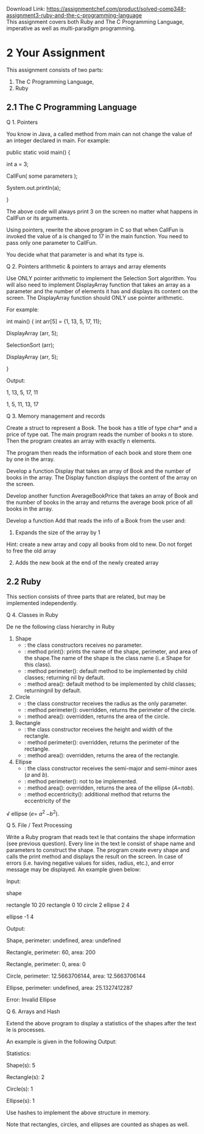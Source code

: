 Download Link: https://assignmentchef.com/product/solved-comp348-assignment3-ruby-and-the-c-programming-language
<br>
This assignment covers both Ruby and The C Programming Language, imperative as well as multi-paradigm programming.




<h1><a name="_Toc5002"></a>2             Your Assignment</h1>

This assignment consists of two parts:

<ol>

 <li>The C Programming Language,</li>

 <li>Ruby</li>

</ol>

<h2><a name="_Toc5003"></a>2.1            The C Programming Language</h2>

Q 1. Pointers

You know in Java, a called method from main can not change the value of an integer declared in main. For example:

public static void main() {

int a = 3;

CallFun( some parameters );

System.out.println(a);

}

The above code will always print 3 on the screen no matter what happens in CallFun or its arguments.

Using pointers, rewrite the above program in C so that when CallFun is invoked the value of a is changed to 17 in the main function. You need to pass only one parameter to CallFun.

You decide what that parameter is and what its type is.

Q 2. Pointers arithmetic &amp; pointers to arrays and array elements

Use ONLY pointer arithmetic to implement the Selection Sort algorithm. You will also need to implement DisplayArray function that takes an array as a parameter and the number of elements it has and displays its content on the screen. The DisplayArray function should ONLY use pointer arithmetic.

For example:

int main() { int arr[5] = {1, 13, 5, 17, 11};

DisplayArray (arr, 5);

SelectionSort (arr);

DisplayArray (arr, 5);

}

Output:

1, 13, 5, 17, 11

1, 5, 11, 13, 17

Q 3. Memory management and records

Create a struct to represent a Book. The book has a title of type char* and a price of type oat. The main program reads the number of books n to store. Then the program creates an array with exactly n elements.

The program then reads the information of each book and store them one by one in the array.

Develop a function Display that takes an array of Book and the number of books in the array. The Display function displays the content of the array on the screen.

Develop another function AverageBookPrice that takes an array of Book and the number of books in the array and returns the average book price of all books in the array.

Develop a function Add that reads the info of a Book from the user and:

<ol>

 <li>Expands the size of the array by 1</li>

</ol>

Hint: create a new array and copy all books from old to new. Do not forget to free the old array

<ol start="2">

 <li>Adds the new book at the end of the newly created array</li>

</ol>

<h2><a name="_Toc5004"></a>2.2            Ruby</h2>

This section consists of three parts that are related, but may be implemented independently.

Q 4. Classes in Ruby

De ne the following class hierarchy in Ruby

<ol>

 <li>Shape

  <ul>

   <li>: the class constructors receives no parameter.</li>

   <li>: method print(): prints the name of the shape, perimeter, and area of the shape.The name of the shape is the class name (i..e Shape for this class).</li>

   <li>: method perimeter(): default method to be implemented by child classes; returning nil by default.</li>

   <li>: method area(): default method to be implemented by child classes; returningnil by default.</li>

  </ul></li>

 <li>Circle

  <ul>

   <li>: the class constructor receives the radius as the only parameter.</li>

   <li>: method perimeter(): overridden, returns the perimeter of the circle.</li>

   <li>: method area(): overridden, returns the area of the circle.</li>

  </ul></li>

 <li>Rectangle

  <ul>

   <li>: the class constructor receives the height and width of the rectangle.</li>

   <li>: method perimeter(): overridden, returns the perimeter of the rectangle.</li>

   <li>: method area(): overridden, returns the area of the rectangle.</li>

  </ul></li>

 <li>Ellipse

  <ul>

   <li>: the class constructor receives the semi-major and semi-minor axes (<em>a </em>and <em>b</em>).</li>

   <li>: method perimeter(): not to be implemented.</li>

   <li>: method area(): overridden, returns the area of the ellipse (<em>A</em>=<em>πab</em>).</li>

   <li>: method eccentricity(): additional method that returns the eccentricity of the</li>

  </ul></li>

</ol>

√ ellipse (<em>e</em>= <em>a</em><sup>2 </sup>−<em>b</em><sup>2</sup>).

Q 5. File / Text Processing

Write a Ruby program that reads text le that contains the shape information (see previous question). Every line in the text le consist of shape name and parameters to construct the shape. The program create every shape and calls the print method and displays the result on the screen. In case of errors (i.e. having negative values for sides, radius, etc.), and error message may be displayed. An example given below:

Input:

shape

rectangle 10 20 rectangle 0 10 circle 2 ellipse 2 4

ellipse -1 4

Output:

Shape, perimeter: undefined, area: undefined

Rectangle, perimeter: 60, area: 200

Rectangle, perimeter: 0, area: 0

Circle, perimeter: 12.5663706144, area: 12.5663706144

Ellipse, perimeter: undefined, area: 25.1327412287

Error: Invalid Ellipse

Q 6. Arrays and Hash

Extend the above program to display a statistics of the shapes after the text          le is processes.

An example is given in the following Output:

Statistics:

Shape(s): 5

Rectangle(s): 2

Circle(s): 1

Ellipse(s): 1

Use hashes to implement the above structure in memory.

Note that rectangles, circles, and ellipses are counted as shapes as well.